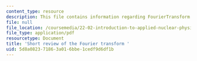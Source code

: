```yaml
---
content_type: resource
description: This file contains information regarding FourierTransform.
file: null
file_location: /coursemedia/22-02-introduction-to-applied-nuclear-physics-spring-2012/5d8a082371863a016bbe1cedf9d6df1b_MIT22_02S12_read_fourier.pdf
file_type: application/pdf
resourcetype: Document
title: 'Short review of the Fourier transform '
uid: 5d8a0823-7186-3a01-6bbe-1cedf9d6df1b
---
```

